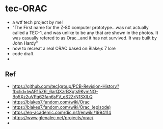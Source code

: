 # tec-ORAC
- a wtf tech project by me!
- "The First name for the Z-80 computer prototype...was not actually called a TEC-1, and was unlike to be any that are shown in the photos. It was casually refered to as Orac...and it has not survived. It was built by John Hardy"
- now to recreat a real ORAC based on Blake;s 7 lore
- code draft 
- 

## Ref
- https://github.com/tec1group/PCB-Revision-History?fbclid=IwAR15Z6l_6arQXzrBXgts9KymNO-Bo5Xz2uVPq62fan6sFV_eS2ZrN1SXlLQ
- https://blakes7.fandom.com/wiki/Orac
- https://blakes7.fandom.com/wiki/Orac_(episode)
- https://en-academic.com/dic.nsf/enwiki/1994114
- https://www.glenalec.net/projects/orac/
- 
